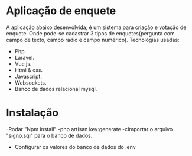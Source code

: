 # Aplicação de enquete
A aplicação abaixo desenvolvida, é um sistema para criação e votação de enquete. Onde pode-se cadastrar 3 tipos de enquetes(pergunta com campo de texto, campo rádio e campo numérico).
Tecnológias usadas:
- Php.
- Laravel.
- Vue js.
- Html & css.
- Javascript.
- Websockets.
- Banco de dados relacional mysql.
# Instalação
-Rodar "Npm install"
-php artisan key:generate
-cImportar o arquivo "signo.sql" para o banco de dados.
- Configurar os valores do banco de dados do .env
